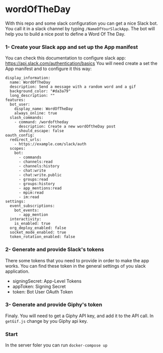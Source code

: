 # wordOfTheDay

With this repo and some slack configuration you can get a nice Slack bot. 
You call it in a slack channel by typing `/NameOfYourSlackApp`.
The bot will help you to build a nice post to define a Word Of The Day.

### 1- Create your Slack app and set up the App manifest
You can check this documentation to configure slack app: https://api.slack.com/authentication/basics 
You will need create a set the App manifest and to configure it this way:

```
display_information:
  name: WordOfTheDay
  description: Send a message with a random word and a gif
  background_color: "#da3a79"
  long_description: ""
features:
  bot_user:
    display_name: WordOfTheDay
    always_online: true
  slash_commands:
    - command: /wordoftheday
      description: Create a new wordOftheDay post
      should_escape: false
oauth_config:
  redirect_urls:
    - https://example.com/slack/auth
  scopes:
    bot:
      - commands
      - channels:read
      - channels:history
      - chat:write
      - chat:write.public
      - groups:read
      - groups:history
      - app_mentions:read
      - mpim:read
      - im:read
settings:
  event_subscriptions:
    bot_events:
      - app_mention
  interactivity:
    is_enabled: true
  org_deploy_enabled: false
  socket_mode_enabled: true
  token_rotation_enabled: false
```

### 2- Generate and provide Slack's tokens

There some tokens that you need to provide in order to make the app works. 
You can find these token in the general settings of you slack application.
- signingSecret: App-Level Tokens
- appToken: Signing Secret
- token: Bot User OAuth Token

### 3- Generate and provide Giphy's token

Finaly. You will need to get a Giphy API key, and add it to the API call.
In `getGif.js` change by you Giphy api key.

### Start 
In the server foler you can run `docker-compose up`
